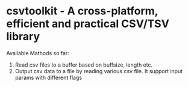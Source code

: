 # csvtoolkit - A cross-platform, efficient and practical CSV/TSV library

Available Mathods so far:
1. Read csv files to a buffer based on buffsize, length etc.
2. Output csv data to a file by reading various csv file. It support input params with different flags

